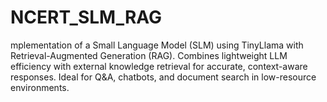 # NCERT_SLM_RAG
mplementation of a Small Language Model (SLM) using TinyLlama with Retrieval-Augmented Generation (RAG). Combines lightweight LLM efficiency with external knowledge retrieval for accurate, context-aware responses. Ideal for Q&amp;A, chatbots, and document search in low-resource environments.
